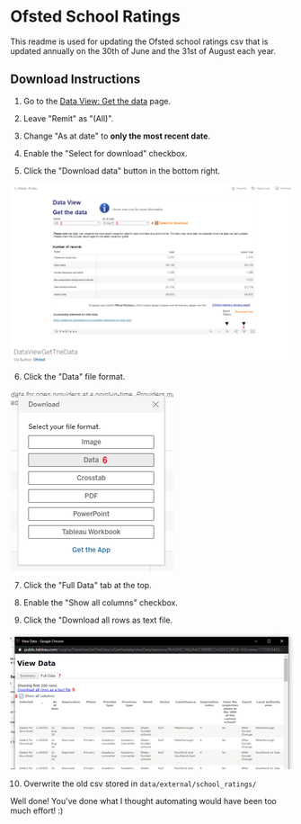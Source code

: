 # Ofsted School Ratings

This readme is used for updating the Ofsted school ratings csv that is updated annually on the 30th of June and the 31st of August each year.

## Download Instructions

1. Go to the [Data View: Get the data](https://public.tableau.com/profile/ofsted#!/vizhome/DataViewGetTheData/Getthedata) page.

2. Leave "Remit" as "(All)".

3. Change "As at date" to __only the most recent date__.

4. Enable the "Select for download" checkbox.

5. Click the "Download data" button in the bottom right.

![Steps 2 to 5](page1.png)

6. Click the "Data" file format.

![Step 6](page2.png)

7. Click the "Full Data" tab at the top.

8. Enable the "Show all columns" checkbox.

9. Click the "Download all rows as text file.

![Steps 7 to 9](page3.png)

10. Overwrite the old csv stored in ```data/external/school_ratings/```

Well done! You've done what I thought automating would have been too much effort! :)